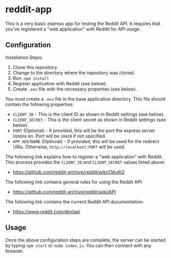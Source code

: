 # reddit-app
This is a very basic express app for testing the Reddit API. It requires that you've registered a "web application" with Reddit for API usage.

## Configuration

Installation Steps:
1. Clone this repository.
2. Change to the directory where the repository was cloned.
3. Run: `npm install`
4. Register application with Reddit (see below).
5. Create `.env` file with the necessary properties (see below).

You must create a `.env` file in the base application directory. This file should contain the following properties:
- `CLIENT_ID` - This is the client ID as shown in Reddit settings (see below).
- `CLIENT_SECRET` - This is the client secret as shown in Reddit settings (see below).
- `PORT` (Optional) - If provided, this will be the port the express server listens on. Port will be `10420` if not specified.
- `APP_HOSTNAME` (Optional) - If provided, this will be used for the redirect URIs. Otherwise, `http://localhost:PORT` will be used.

The following link explains how to register a "web application" with Reddit. This process provides the `CLIENT_ID` and `CLIENT_SECRET` values listed above:
- https://github.com/reddit-archive/reddit/wiki/OAuth2

The following link contains general rules for using the Reddit API:
- https://github.com/reddit-archive/reddit/wiki/API

The following link contains the current Reddit API documentation:
- https://www.reddit.com/dev/api

## Usage

Once the above configuration steps are complete, the server can be started by typing `npm start` or `node index.js`. You can then connect with any browser.
